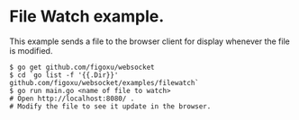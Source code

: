 # File Watch example.

This example sends a file to the browser client for display whenever the file is modified.

    $ go get github.com/figoxu/websocket
    $ cd `go list -f '{{.Dir}}' github.com/figoxu/websocket/examples/filewatch`
    $ go run main.go <name of file to watch>
    # Open http://localhost:8080/ .
    # Modify the file to see it update in the browser.
